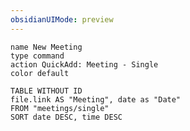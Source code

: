 ```yaml
---
obsidianUIMode: preview
---
```


```button
name New Meeting
type command
action QuickAdd: Meeting - Single
color default
```

```dataview
TABLE WITHOUT ID 
file.link AS "Meeting", date as "Date"
FROM "meetings/single"
SORT date DESC, time DESC
```

